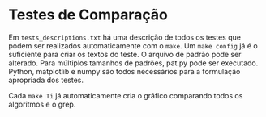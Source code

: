 
# Testes de Comparação

Em ``tests_descriptions.txt`` há uma descrição de todos os testes que podem ser realizados automaticamente com
o ``make``.
Um ``make config`` já é o suficiente para criar os textos do teste.
O arquivo de padrão pode ser alterado.
Para múltiplos tamanhos de padrões, pat.py pode ser executado.
Python, matplotlib e numpy são todos necessários para a formulação apropriada dos testes.

Cada ``make Ti`` já automaticamente cria o gráfico comparando todos os algoritmos e o grep.
